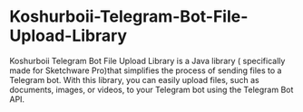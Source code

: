 # Koshurboii-Telegram-Bot-File-Upload-Library
Koshurboii Telegram Bot File Upload Library is a Java library ( specifically made for Sketchware Pro)that simplifies the process of sending files to a Telegram bot. With this library, you can easily upload files, such as documents, images, or videos, to your Telegram bot using the Telegram Bot API.
